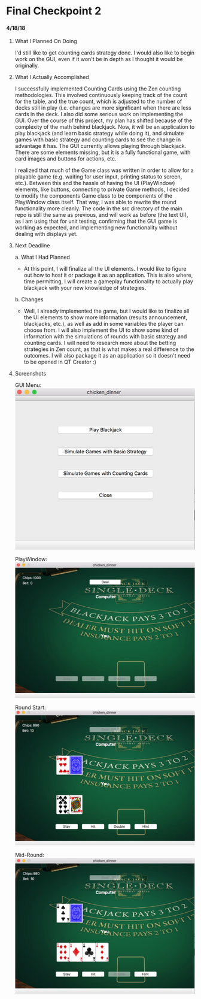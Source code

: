 # Final Checkpoint 2
#### 4/18/18

   1. What I Planned On Doing

      I'd still like to get counting cards strategy done. I would also like to begin work on the GUI, even if it won't be in depth as I thought it would be originally.


   2. What I Actually Accomplished

      I successfully implemented Counting Cards using the Zen counting methodologies. This involved continuously keeping track of the count for the table, and the true count, which is adjusted to the number of decks still in play (i.e. changes are more significant when there are less cards in the deck.
      I also did some serious work on implementing the GUI. Over the course of this project, my plan has shifted because of the complexity of the math behind blackjack. Now, it will be an application to play blackjack (and learn basic strategy while doing it), and simulate games with basic strategy and 
      counting cards to see the change in advantage it has. The GUI currently allows playing through blackjack. There are some elements missing, but it is a fully functional game, with card images and buttons for actions, etc.
      
      I realized that much of the Game class was written in order to allow for a playable game (e.g. waiting for user input, printing status to screen, etc.). Between this and the hassle of having the UI (PlayWindow) elements, like buttons, connecting to private Game methods, I decided to modify the
      components Game class to be components of the PlayWindow class itself. That way, I was able to rewrite the round functionality more cleanly. The code in the src directory of the main repo is still the same as previous, and will work as before (the text UI), as I am using that for unit testing,
      confirming that the GUI game is working as expected, and implementing new functionality without dealing with displays yet.

   3. Next Deadline

        a. What I Had Planned

        * At this point, I will finalize all the UI elements. I would like to figure out how to host it or package it as an application. This is also where, time permitting, I will create a gameplay functionality to actually play blackjack with your new knowledge of strategies.

        b. Changes

        * Well, I already implemented the game, but I would like to finalize all the UI elements to show more information (results announcement, blackjacks, etc.), as well as add in some variables the player can choose from. I will also implement the UI to show some kind of information with the simulations of rounds with basic strategy and counting cards. I will need to research more about the betting
        strategies in Zen count, as that is what makes a real difference to the outcomes. I will also package it as an application so it doesn't need to be opened in QT Creator :)
        

   4. Screenshots

      GUI Menu:
      ![Menu](/doc/screenshots/gui_menu.jpg)

      PlayWindow:
      ![Playwindow](/doc/screenshots/playwindow.jpg)
      
      Round Start:
      ![setup](/doc/screenshots/gui_setup.jpg)
      
      Mid-Round:
      ![mid](/doc/screenshots/gui_midturn.jpg)
      
